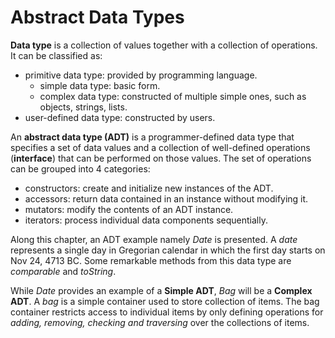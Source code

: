 # Abstract Data Types
**Data type** is a collection of values together with a collection of operations. It can be classified as:
 - primitive data type: provided by programming language.
    + simple data type: basic form.
    + complex data type: constructed of multiple simple ones, such as objects, strings, lists.
 - user-defined data type: constructed by users. 
 
 An **abstract data type (ADT)** is a programmer-defined
 data type that specifies a set of data values and a collection of well-defined operations (**interface**) that
 can be performed on those values. The set of operations can be grouped into 4 categories:
  - constructors: create and initialize new instances of the ADT.
  - accessors: return data contained in an instance without modifying it.
  - mutators: modify the contents of an ADT instance.
  - iterators: process individual data components sequentially.
  
 Along this chapter, an ADT example namely *Date* is presented. A *date* represents a single day in Gregorian calendar
 in which the first day starts on Nov 24, 4713 BC. Some remarkable methods from this data type 
 are *comparable* and *toString*.
 
 While *Date* provides an example of a **Simple ADT**, *Bag* will be a **Complex ADT**.  A *bag* is a simple container
 used to store collection of items. The bag container restricts access to individual items by only defining operations
 for *adding, removing, checking and traversing* over the collections of items.